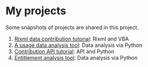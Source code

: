 # My projects

Some snapshots of projects are shared in this project.

1. [Rixml data contribution tutorial](https://github.com/angang0123/my_project/tree/main/Rixml): Rixml and VBA
2. [A usage data analysis tool](https://github.com/angang0123/my_project/tree/main/Usage): Data analysis via Python
3. [Contribution API tutorial](https://github.com/angang0123/my_project/tree/main/Entitlement%20API): API and Python
4. [Entitlement analysis tool](https://github.com/angang0123/my_project/tree/main/Entitlement%20Analysis%20Tool): Data analysis via Python